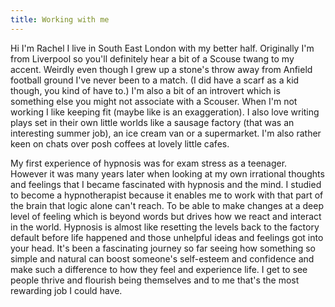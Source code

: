 ```yaml
---
title: Working with me
---
```

Hi I'm Rachel I live in South East London with my better half. Originally I'm from Liverpool so you'll definitely hear a bit of a Scouse twang to my accent. Weirdly even though I grew up  a stone's throw away from Anfield football ground I've never been to a match. (I did have a scarf as a kid though, you kind of have to.) I'm also a bit of an  introvert which is something else you might not associate with a Scouser. When I'm not working I like keeping fit (maybe like is an exaggeration). I also love writing plays set in their own little worlds like a sausage factory (that was an interesting summer job), an ice cream van or a supermarket.  I'm also rather keen on chats over posh coffees at lovely little cafes.

My first experience of hypnosis was for exam stress as a teenager. However it was many years later when looking at my own irrational thoughts and feelings that I became fascinated with hypnosis and the mind. I studied to become a hypnotherapist because it enables me to work with that part of the brain that logic alone can't reach. To be able to make changes at a deep level of feeling which is beyond words but drives how we react and interact in the world. Hypnosis is almost like resetting the levels back to the factory default before life happened and those unhelpful ideas and feelings got into your head. It's been a fascinating journey so far seeing how something so simple and natural can boost someone's self-esteem and confidence and make such a difference to how they feel and experience life. I get to see people thrive and flourish being themselves and to me that's the most rewarding job I could have.

#### 

####
